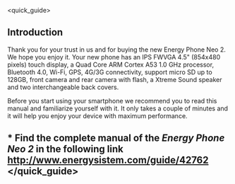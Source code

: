 <quick_guide>

## Introduction
Thank you for your trust in us and for buying the new Energy Phone Neo 2. We hope you enjoy it.
Your new phone has an IPS FWVGA 4.5" (854x480 pixels) touch display, a Quad Core ARM Cortex A53 1.0 GHz processor, Bluetooth 4.0, Wi-Fi, GPS, 4G/3G connectivity, support micro SD up to 128GB, front camera and rear camera with flash, a Xtreme Sound speaker and two interchangeable back covers.

Before you start using your smartphone we recommend you to read this manual and familiarize yourself with it. It only takes a couple of minutes and it will help you enjoy your device with maximum performance.

## <unique> * Find the complete manual of the *Energy Phone Neo 2* in the following link  http://www.energysistem.com/guide/42762 </unique> </quick_guide>



